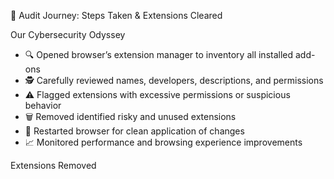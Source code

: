 🚀 Audit Journey: Steps Taken & Extensions Cleared

Our Cybersecurity Odyssey

- 🔍 Opened browser’s extension manager to inventory all installed add-ons  
- 🕵️ Carefully reviewed names, developers, descriptions, and permissions  
- ⚠️ Flagged extensions with excessive permissions or suspicious behavior  
- 🗑️ Removed identified risky and unused extensions  
- 🔄 Restarted browser for clean application of changes  
- 📈 Monitored performance and browsing experience improvements  

 Extensions Removed
